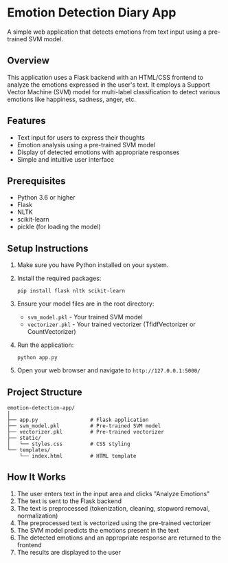 # Emotion Detection Diary App

A simple web application that detects emotions from text input using a pre-trained SVM model.

## Overview

This application uses a Flask backend with an HTML/CSS frontend to analyze the emotions expressed in the user's text. It employs a Support Vector Machine (SVM) model for multi-label classification to detect various emotions like happiness, sadness, anger, etc.

## Features

- Text input for users to express their thoughts
- Emotion analysis using a pre-trained SVM model
- Display of detected emotions with appropriate responses
- Simple and intuitive user interface

## Prerequisites

- Python 3.6 or higher
- Flask
- NLTK
- scikit-learn
- pickle (for loading the model)

## Setup Instructions

1. Make sure you have Python installed on your system.

2. Install the required packages:
   ```
   pip install flask nltk scikit-learn
   ```

3. Ensure your model files are in the root directory:
   - `svm_model.pkl` - Your trained SVM model
   - `vectorizer.pkl` - Your trained vectorizer (TfidfVectorizer or CountVectorizer)

4. Run the application:
   ```
   python app.py
   ```

5. Open your web browser and navigate to `http://127.0.0.1:5000/`

## Project Structure

```
emotion-detection-app/
│
├── app.py                 # Flask application
├── svm_model.pkl          # Pre-trained SVM model
├── vectorizer.pkl         # Pre-trained vectorizer
├── static/
│   └── styles.css         # CSS styling
└── templates/
    └── index.html         # HTML template
```

## How It Works

1. The user enters text in the input area and clicks "Analyze Emotions"
2. The text is sent to the Flask backend
3. The text is preprocessed (tokenization, cleaning, stopword removal, normalization)
4. The preprocessed text is vectorized using the pre-trained vectorizer
5. The SVM model predicts the emotions present in the text
6. The detected emotions and an appropriate response are returned to the frontend
7. The results are displayed to the user
